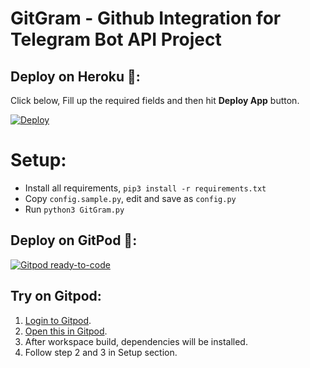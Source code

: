 # GitGram - Github Integration for Telegram Bot API Project


## Deploy on Heroku 🚀:

Click below, Fill up the required fields and then hit **Deploy App** button.

[![Deploy](https://www.herokucdn.com/deploy/button.svg)](https://heroku.com/deploy?template=https://github.com/CrePavan/GitHubNotification)


# Setup:
- Install all requirements, `pip3 install -r requirements.txt`
- Copy `config.sample.py`, edit and save as `config.py`
- Run `python3 GitGram.py`



## Deploy on GitPod 🚀:

[![Gitpod ready-to-code](https://img.shields.io/badge/Gitpod-ready--to--code-blue?logo=gitpod)](https://gitpod.io/#https://github.com/CrePavan/GitHubNotification)


## Try on Gitpod:
1. [Login to Gitpod](https://gitpod.io/login).
2. [Open this in Gitpod](https://gitpod.io/#github.com/AnonymousBoy1025/GitGram).
3. After workspace build, dependencies will be installed.
4. Follow step 2 and 3 in Setup section.
